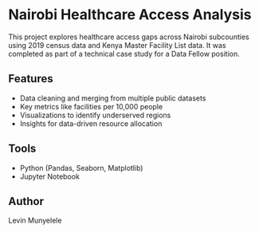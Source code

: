 # Nairobi Healthcare Access Analysis

This project explores healthcare access gaps across Nairobi subcounties using 2019 census data and Kenya Master Facility List data. It was completed as part of a technical case study for a Data Fellow position.

## Features
- Data cleaning and merging from multiple public datasets
- Key metrics like facilities per 10,000 people
- Visualizations to identify underserved regions
- Insights for data-driven resource allocation

## Tools
- Python (Pandas, Seaborn, Matplotlib)
- Jupyter Notebook

## Author
Levin Munyelele
